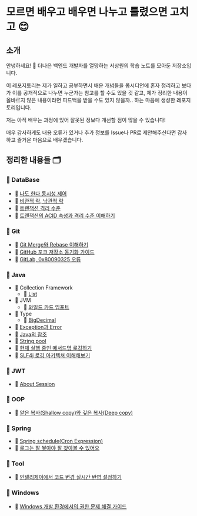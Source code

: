 # 모르면 배우고 배우면 나누고 틀렸으면 고치고 😊

## 소개

안녕하세요! 👋 더나은 백엔드 개발자를 열망하는 서상원의 학습 노트를 모아둔 저장소입니다.

이 레포지토리는 제가 일하고 공부하면서 배운 개념들을 옵시디언에 혼자 정리하고 보다가 이를 공개적으로 나누면 누군가는 참고를 할 수도 있을 것 같고,
제가 정리한 내용이 올바르지 않은 내용이라면 피드백을 받을 수도 있지 않을까.. 하는 마음에 생성한 레포지토리입니다.

저는 아직 배우는 과정에 있어 잘못된 정보다 개선할 점이 많을 수 있습니다!

매우 감사하게도 내용 오류가 있거나 추가 정보를 Issue나 PR로 제안해주신다면 감사하고 즐거운 마음으로 배우겠습니다.

## 정리한 내용들 🗂️

### 📁 DataBase
- 📝 [나도 한다 동시성 제어](DataBase/나도%20한다%20동시성%20제어.md)
- 📝 [비관적 락, 낙관적 락](DataBase/비관적%20락,%20낙관적%20락.md)
- 📝 [트랜잭션 격리 수준](DataBase/트랜잭션%20격리%20수준.md)
- 📝 [트랜잭션의 ACID 속성과 격리 수준 이해하기](DataBase/트랜잭션의%20ACID%20속성과%20격리%20수준%20이해하기.md)

### 📁 Git
- 📝 [Git Merge와 Rebase 이해하기](Git/Git%20Merge와%20Rebase%20이해하기%20브랜치%20동기화%20전략.md)
- 📝 [GitHub 포크 저장소 동기화 가이드](Git/GitHub%20포크%20저장소%20동기화%20가이드.md)
- 📝 [GitLab, 0x80090325 오류](Git/GitLab,%200x80090325%20오류.md)

### 📁 Java
- 📁 Collection Framework
  - 📝 [List](Java/Collection%20Framework/List.md)
- 📁 JVM
  - 📝 [와일드 카드 임포트](Java/JVM/와일드%20카드%20임포트.md)
- 📁 Type
  - 📝 [BigDecimal](Java/Type/BigDecimal.md)
- 📝 [Exception과 Error](Java/Exception과%20Error.md)
- 📝 [Java의 참조](Java/Java의%20참조.md)
- 📝 [String pool](Java/String%20pool.md)
- 📝 [현재 실행 중인 메서드명 로깅하기](Java/현재%20실행%20중인%20메서드명%20로깅하기%20(Java%20Stack%20Trace).md)
- 📝 [SLF4j 로깅 아키텍쳐 이해해보기](Java/SLF4j%20로깅%20아키텍쳐%20이해해보기.md)

### 📁 JWT
- 📝 [About Session](JWT/About%20Session.md)

### 📁 OOP
- 📝 [얕은 복사(Shallow copy)와 깊은 복사(Deep copy)](OOP/얕은%20복사(Shallow%20copy)와%20깊은%20복사(Deep%20copy).md)

### 📁 Spring
- 📝 [Spring schedule(Cron Expression)](Spring/Spring%20schedule(Cron%20Expression).md)
- 📝 [로그는 잘 쌓아야 잘 찾아볼 수 있어요](Spring/로그는%20잘%20쌓아야%20잘%20찾아볼%20수%20있어요.md)

### 📁 Tool
- 📝 [인텔리제이에서 코드 변경 실시간 반영 설정하기](Tool/인텔리제이에서%20코드%20변경%20실시간%20반영%20설정하기.md)

### 📁 Windows
- 📝 [Windows 개발 환경에서의 권한 문제 해결 가이드](Windows/Windows%20개발%20환경에서의%20권한%20문제%20해결%20가이드.md)
